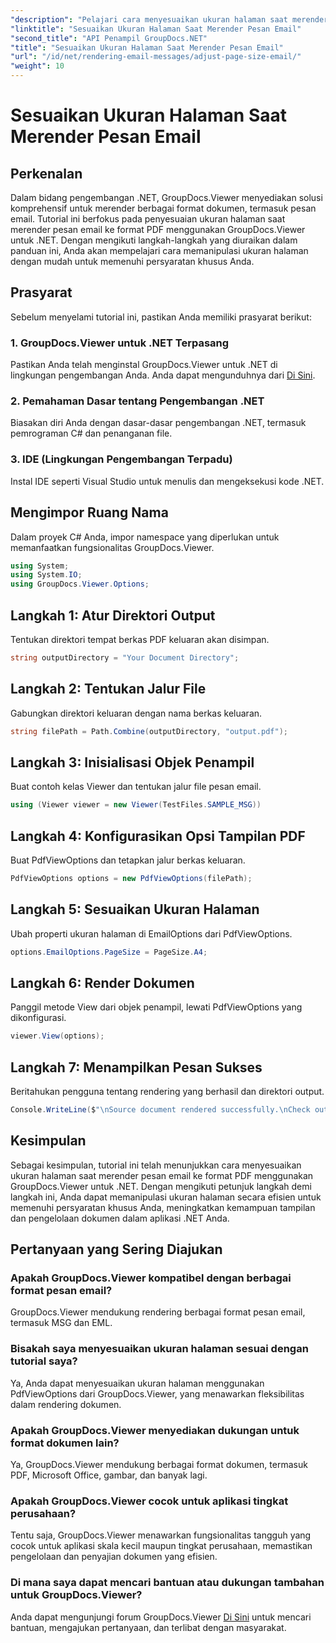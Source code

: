 ```yaml
---
"description": "Pelajari cara menyesuaikan ukuran halaman saat merender pesan email ke PDF menggunakan GroupDocs.Viewer untuk .NET. Tingkatkan efisiensi tampilan dokumen."
"linktitle": "Sesuaikan Ukuran Halaman Saat Merender Pesan Email"
"second_title": "API Penampil GroupDocs.NET"
"title": "Sesuaikan Ukuran Halaman Saat Merender Pesan Email"
"url": "/id/net/rendering-email-messages/adjust-page-size-email/"
"weight": 10
---
```


# Sesuaikan Ukuran Halaman Saat Merender Pesan Email

## Perkenalan
Dalam bidang pengembangan .NET, GroupDocs.Viewer menyediakan solusi komprehensif untuk merender berbagai format dokumen, termasuk pesan email. Tutorial ini berfokus pada penyesuaian ukuran halaman saat merender pesan email ke format PDF menggunakan GroupDocs.Viewer untuk .NET. Dengan mengikuti langkah-langkah yang diuraikan dalam panduan ini, Anda akan mempelajari cara memanipulasi ukuran halaman dengan mudah untuk memenuhi persyaratan khusus Anda.
## Prasyarat
Sebelum menyelami tutorial ini, pastikan Anda memiliki prasyarat berikut:
### 1. GroupDocs.Viewer untuk .NET Terpasang
Pastikan Anda telah menginstal GroupDocs.Viewer untuk .NET di lingkungan pengembangan Anda. Anda dapat mengunduhnya dari [Di Sini](https://releases.groupdocs.com/viewer/net/).
### 2. Pemahaman Dasar tentang Pengembangan .NET
Biasakan diri Anda dengan dasar-dasar pengembangan .NET, termasuk pemrograman C# dan penanganan file.
### 3. IDE (Lingkungan Pengembangan Terpadu)
Instal IDE seperti Visual Studio untuk menulis dan mengeksekusi kode .NET.

## Mengimpor Ruang Nama
Dalam proyek C# Anda, impor namespace yang diperlukan untuk memanfaatkan fungsionalitas GroupDocs.Viewer.

```csharp
using System;
using System.IO;
using GroupDocs.Viewer.Options;
```

## Langkah 1: Atur Direktori Output
Tentukan direktori tempat berkas PDF keluaran akan disimpan.
```csharp
string outputDirectory = "Your Document Directory";
```
## Langkah 2: Tentukan Jalur File
Gabungkan direktori keluaran dengan nama berkas keluaran.
```csharp
string filePath = Path.Combine(outputDirectory, "output.pdf");
```
## Langkah 3: Inisialisasi Objek Penampil
Buat contoh kelas Viewer dan tentukan jalur file pesan email.
```csharp
using (Viewer viewer = new Viewer(TestFiles.SAMPLE_MSG))
```
## Langkah 4: Konfigurasikan Opsi Tampilan PDF
Buat PdfViewOptions dan tetapkan jalur berkas keluaran.
```csharp
PdfViewOptions options = new PdfViewOptions(filePath);
```
## Langkah 5: Sesuaikan Ukuran Halaman
Ubah properti ukuran halaman di EmailOptions dari PdfViewOptions.
```csharp
options.EmailOptions.PageSize = PageSize.A4;
```
## Langkah 6: Render Dokumen
Panggil metode View dari objek penampil, lewati PdfViewOptions yang dikonfigurasi.
```csharp
viewer.View(options);
```
## Langkah 7: Menampilkan Pesan Sukses
Beritahukan pengguna tentang rendering yang berhasil dan direktori output.
```csharp
Console.WriteLine($"\nSource document rendered successfully.\nCheck output in {outputDirectory}.");
```

## Kesimpulan
Sebagai kesimpulan, tutorial ini telah menunjukkan cara menyesuaikan ukuran halaman saat merender pesan email ke format PDF menggunakan GroupDocs.Viewer untuk .NET. Dengan mengikuti petunjuk langkah demi langkah ini, Anda dapat memanipulasi ukuran halaman secara efisien untuk memenuhi persyaratan khusus Anda, meningkatkan kemampuan tampilan dan pengelolaan dokumen dalam aplikasi .NET Anda.
## Pertanyaan yang Sering Diajukan
### Apakah GroupDocs.Viewer kompatibel dengan berbagai format pesan email?
GroupDocs.Viewer mendukung rendering berbagai format pesan email, termasuk MSG dan EML.
### Bisakah saya menyesuaikan ukuran halaman sesuai dengan tutorial saya?
Ya, Anda dapat menyesuaikan ukuran halaman menggunakan PdfViewOptions dari GroupDocs.Viewer, yang menawarkan fleksibilitas dalam rendering dokumen.
### Apakah GroupDocs.Viewer menyediakan dukungan untuk format dokumen lain?
Ya, GroupDocs.Viewer mendukung berbagai format dokumen, termasuk PDF, Microsoft Office, gambar, dan banyak lagi.
### Apakah GroupDocs.Viewer cocok untuk aplikasi tingkat perusahaan?
Tentu saja, GroupDocs.Viewer menawarkan fungsionalitas tangguh yang cocok untuk aplikasi skala kecil maupun tingkat perusahaan, memastikan pengelolaan dan penyajian dokumen yang efisien.
### Di mana saya dapat mencari bantuan atau dukungan tambahan untuk GroupDocs.Viewer?
Anda dapat mengunjungi forum GroupDocs.Viewer [Di Sini](https://forum.groupdocs.com/c/viewer/9) untuk mencari bantuan, mengajukan pertanyaan, dan terlibat dengan masyarakat.